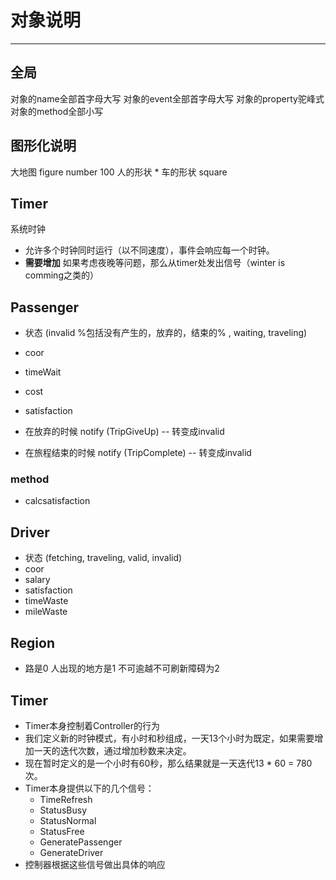 # 对象说明
---
## 全局
对象的name全部首字母大写
对象的event全部首字母大写
对象的property驼峰式
对象的method全部小写


## 图形化说明
大地图 figure number 100
人的形状 *
车的形状 square

## Timer
系统时钟
- 允许多个时钟同时运行（以不同速度），事件会响应每一个时钟。
- **需要增加** 如果考虑夜晚等问题，那么从timer处发出信号（winter is comming之类的）


## Passenger
- 状态 (invalid %包括没有产生的，放弃的，结束的% , waiting, traveling)
- coor
- timeWait
- cost
- satisfaction



- 在放弃的时候 notify (TripGiveUp) -- 转变成invalid
- 在旅程结束的时候 notify (TripComplete) -- 转变成invalid

### method
- calcsatisfaction



## Driver
- 状态 (fetching, traveling, valid, invalid)
- coor
- salary
- satisfaction
- timeWaste
- mileWaste

## Region
- 路是0 人出现的地方是1 不可逾越不可刷新障碍为2


## Timer
- Timer本身控制着Controller的行为
- 我们定义新的时钟模式，有小时和秒组成，一天13个小时为既定，如果需要增加一天的迭代次数，通过增加秒数来决定。
- 现在暂时定义的是一个小时有60秒，那么结果就是一天迭代13 * 60 = 780次。
- Timer本身提供以下的几个信号：
	- TimeRefresh
	- StatusBusy
	- StatusNormal
	- StatusFree
	- GeneratePassenger
	- GenerateDriver
- 控制器根据这些信号做出具体的响应

